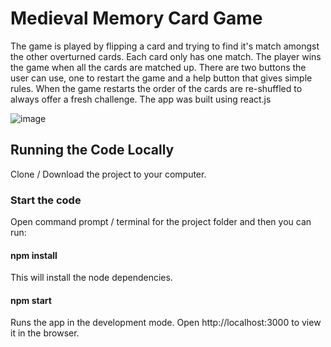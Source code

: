 # Medieval Memory Card Game

The game is played by flipping a card and trying to find it's match amongst the other overturned cards. Each card only has one match.
The player wins the game when all the cards are matched up. There are two buttons the user can use, one to restart the game and a 
help button that gives simple rules. When the game restarts the order of the cards are re-shuffled to always offer a fresh challenge.
The app was built using react.js

![image](https://user-images.githubusercontent.com/95863021/159277349-d75ea5ac-04f2-4e9c-a88a-e829d97afea4.png)

## Running the Code Locally
Clone / Download the project to your computer.

### Start the code
Open command prompt / terminal for the project folder and then you can run:

#### npm install
This will install the node dependencies.

#### npm start
Runs the app in the development mode.
Open http://localhost:3000 to view it in the browser.
